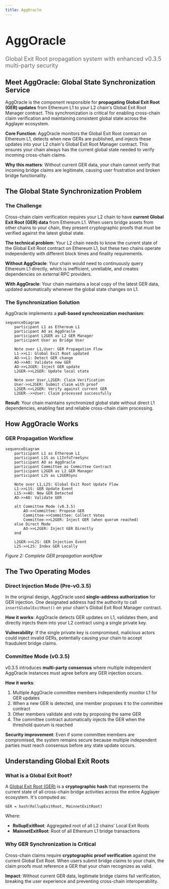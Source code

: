 ```yaml
---
title: AggOracle
---
```


<!-- Page Header Component -->
<h1 style="text-align: left; font-size: 38px; font-weight: 700; font-family: 'Inter Tight', sans-serif;">
  AggOracle
</h1>

<div style="text-align: left; margin: 0.5rem 0;">
  <p style="font-size: 18px; color: #666; max-width: 600px; margin: 0;">
    Global Exit Root propagation system with enhanced v0.3.5 multi-party security
  </p>
</div>

## Meet AggOracle: Global State Synchronization Service

AggOracle is the component responsible for **propagating Global Exit Root (GER) updates** from Ethereum L1 to your L2 chain's Global Exit Root Manager contract. This synchronization is critical for enabling cross-chain claim verification and maintaining consistent global state across the Agglayer ecosystem.

**Core Function**: AggOracle monitors the Global Exit Root contract on Ethereum L1, detects when new GERs are published, and injects these updates into your L2 chain's Global Exit Root Manager contract. This ensures your chain always has the current global state needed to verify incoming cross-chain claims.

**Why this matters**: Without current GER data, your chain cannot verify that incoming bridge claims are legitimate, causing user frustration and broken bridge functionality.

## The Global State Synchronization Problem

### The Challenge

Cross-chain claim verification requires your L2 chain to have **current Global Exit Root (GER) data** from Ethereum L1. When users bridge assets from other chains to your chain, they present cryptographic proofs that must be verified against the latest global state.

**The technical problem**: Your L2 chain needs to know the current state of the Global Exit Root contract on Ethereum L1, but these two chains operate independently with different block times and finality requirements.

**Without AggOracle**: Your chain would need to continuously query Ethereum L1 directly, which is inefficient, unreliable, and creates dependencies on external RPC providers.

**With AggOracle**: Your chain maintains a local copy of the latest GER data, updated automatically whenever the global state changes on L1.

### The Synchronization Solution

AggOracle implements a **pull-based synchronization mechanism**:

```mermaid
sequenceDiagram
    participant L1 as Ethereum L1
    participant AO as AggOracle
    participant L2GER as L2 GER Manager
    participant User as Bridge User
    
    Note over L1,User: GER Propagation Flow
    L1->>L1: Global Exit Root updated
    AO->>L1: Detect GER change
    AO->>AO: Validate new GER
    AO->>L2GER: Inject GER update
    L2GER->>L2GER: Update local state
    
    Note over User,L2GER: Claim Verification
    User->>L2GER: Submit claim with proof
    L2GER->>L2GER: Verify against current GER
    L2GER-->>User: Claim processed successfully
```

**Result**: Your chain maintains synchronized global state without direct L1 dependencies, enabling fast and reliable cross-chain claim processing.

## How AggOracle Works

### **GER Propagation Workflow**

```mermaid
sequenceDiagram
    participant L1 as Ethereum L1
    participant L1S as L1InfoTreeSync
    participant AO as AggOracle
    participant Committee as Committee Contract
    participant L2GER as L2 GER Manager
    participant L2S as L2GERSync
    
    Note over L1,L2S: Global Exit Root Update Flow
    L1->>L1S: GER Update Event
    L1S->>AO: New GER Detected
    AO->>AO: Validate GER
    
    alt Committee Mode (v0.3.5)
        AO->>Committee: Propose GER
        Committee->>Committee: Collect Votes
        Committee->>L2GER: Inject GER (when quorum reached)
    else Direct Mode
        AO->>L2GER: Inject GER Directly
    end
    
    L2GER->>L2S: GER Injection Event
    L2S->>L2S: Index GER Locally
```

*Figure 2: Complete GER propagation workflow*

## The Two Operating Modes

### Direct Injection Mode (Pre-v0.3.5)

In the original design, AggOracle used **single-address authorization** for GER injection. One designated address had the authority to call `insertGlobalExitRoot()` on your chain's Global Exit Root Manager contract.

**How it works**: AggOracle detects GER updates on L1, validates them, and directly injects them into your L2 contract using a single private key.

**Vulnerability**: If the single private key is compromised, malicious actors could inject invalid GERs, potentially causing your chain to accept fraudulent bridge claims.

### Committee Mode (v0.3.5)

v0.3.5 introduces **multi-party consensus** where multiple independent AggOracle instances must agree before any GER injection occurs.

**How it works**:

1. Multiple AggOracle committee members independently monitor L1 for GER updates
2. When a new GER is detected, one member proposes it to the committee contract
3. Other members validate and vote by proposing the same GER
4. The committee contract automatically injects the GER when the threshold quorum is reached

**Security improvement**: Even if some committee members are compromised, the system remains secure because multiple independent parties must reach consensus before any state update occurs.

## Understanding Global Exit Roots

### What is a Global Exit Root?

A [Global Exit Root (GER)](../../unified-bridge/data-structures.md#global-exit-root) is a **cryptographic hash** that represents the current state of all cross-chain bridge activities across the entire Agglayer ecosystem. It's computed as:

```
GER = hash(RollupExitRoot, MainnetExitRoot)
```

Where:

- **RollupExitRoot**: Aggregated root of all L2 chains' Local Exit Roots
- **MainnetExitRoot**: Root of all Ethereum L1 bridge transactions

### Why GER Synchronization is Critical

Cross-chain claims require **cryptographic proof verification** against the current Global Exit Root. When users submit bridge claims to your chain, the claim proofs must reference a GER that your chain recognizes as valid.

**Impact**: Without current GER data, legitimate bridge claims fail verification, breaking the user experience and preventing cross-chain interoperability.

